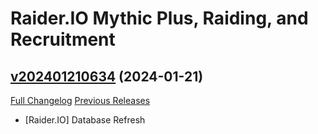 # Raider.IO Mythic Plus, Raiding, and Recruitment

## [v202401210634](https://github.com/RaiderIO/raiderio-addon/tree/v202401210634) (2024-01-21)
[Full Changelog](https://github.com/RaiderIO/raiderio-addon/compare/v202401200613...v202401210634) [Previous Releases](https://github.com/RaiderIO/raiderio-addon/releases)

- [Raider.IO] Database Refresh  
